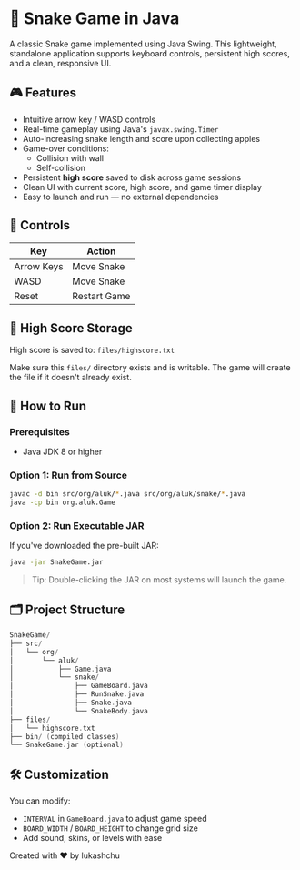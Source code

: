 # 🐍 Snake Game in Java

A classic Snake game implemented using Java Swing. This lightweight, standalone application supports keyboard controls, persistent high scores, and a clean, responsive UI. 

## 🎮 Features

- Intuitive arrow key / WASD controls
- Real-time gameplay using Java's `javax.swing.Timer`
- Auto-increasing snake length and score upon collecting apples
- Game-over conditions:
  - Collision with wall
  - Self-collision
- Persistent **high score** saved to disk across game sessions
- Clean UI with current score, high score, and game timer display
- Easy to launch and run — no external dependencies

## 🧠 Controls

| Key        | Action        |
|------------|---------------|
| Arrow Keys | Move Snake    |
| WASD       | Move Snake    |
| Reset      | Restart Game  |

## 💾 High Score Storage

High score is saved to: `files/highscore.txt`

Make sure this `files/` directory exists and is writable. The game will create the file if it doesn't already exist.

## 🚀 How to Run

### Prerequisites
- Java JDK 8 or higher

### Option 1: Run from Source
```bash
javac -d bin src/org/aluk/*.java src/org/aluk/snake/*.java
java -cp bin org.aluk.Game
```

### Option 2: Run Executable JAR
If you've downloaded the pre-built JAR:
```bash
java -jar SnakeGame.jar
```
> Tip: Double-clicking the JAR on most systems will launch the game.

## 🗂 Project Structure
```cpp
SnakeGame/
├── src/
│   └── org/
│       └── aluk/
│           ├── Game.java
│           └── snake/
│               ├── GameBoard.java
│               ├── RunSnake.java
│               ├── Snake.java
│               └── SnakeBody.java
├── files/
│   └── highscore.txt
├── bin/ (compiled classes)
└── SnakeGame.jar (optional)
```

## 🛠 Customization
You can modify:
 - `INTERVAL` in `GameBoard.java` to adjust game speed
 - `BOARD_WIDTH` / `BOARD_HEIGHT` to change grid size
 - Add sound, skins, or levels with ease

Created with ❤️ by lukashchu
